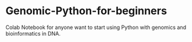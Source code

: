 # Genomic-Python-for-beginners
Colab Notebook for anyone want to start using Python with genomics and bioinformatics in DNA.
